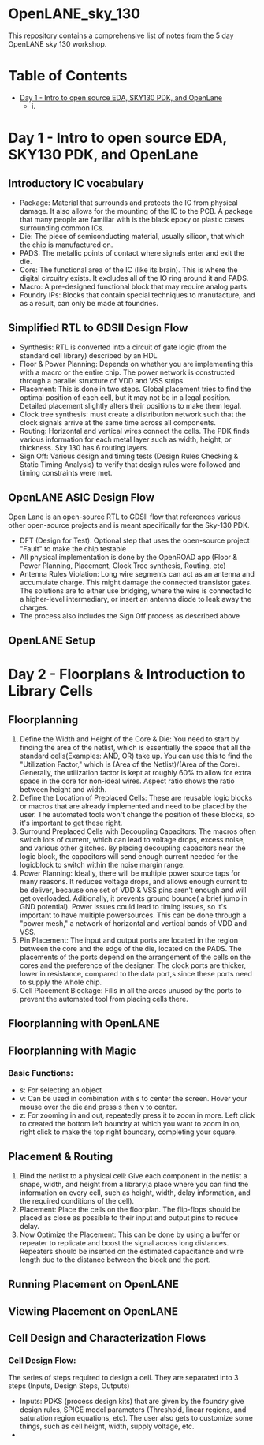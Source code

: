 # OpenLANE_sky_130
This repository contains a comprehensive list of notes from the 5 day OpenLANE sky 130 workshop. 
# Table of Contents
- [Day 1 - Intro to open source EDA, SKY130 PDK, and OpenLane](#day-1---intro-to-open-source-eda-sky130-pdk-and-openlane)
  - i.

# Day 1 - Intro to open source EDA, SKY130 PDK, and OpenLane
## Introductory IC vocabulary
- Package: Material that surrounds and protects the IC from physical damage. It also allows for the mounting of the IC to the PCB. A package that many people are familiar with is the black epoxy or plastic cases surrounding common ICs. 
- Die: The piece of semiconducting material, usually silicon, that which the chip is manufactured on.
- PADS: The metallic points of contact where signals enter and exit the die.
- Core: The functional area of the IC (like its brain). This is where the digital circuitry exists. It excludes all of the IO ring around it and PADS.
- Macro: A pre-designed functional block that may require analog parts
- Foundry IPs: Blocks that contain special techniques to manufacture, and as a result, can only be made at foundries.

## Simplified RTL to GDSII Design Flow
- Synthesis: RTL is converted into a circuit of gate logic (from the standard cell library) described by an HDL
- Floor & Power Planning: Depends on whether you are implementing this with a macro or the entire chip. The power network is constructed through a parallel structure of VDD and VSS strips.
- Placement: This is done in two steps. Global placement tries to find the optimal position of each cell, but it may not be in a legal position. Detailed placement slightly alters their positions to make them legal.
- Clock tree synthesis: must create a distribution network such that the clock signals arrive at the same time across all components.
- Routing: Horizontal and vertical wires connect the cells. The PDK finds various information for each metal layer such as width, height, or thickness. Sky 130 has 6 routing layers.
- Sign Off: Various design and timing tests (Design Rules Checking & Static Timing Analysis) to verify that design rules were followed and timing constraints were met.

## OpenLANE ASIC Design Flow
Open Lane is an open-source RTL to GDSII flow that references various other open-source projects and is meant specifically for the Sky-130 PDK.
- DFT (Design for Test): Optional step that uses the open-source project "Fault" to make the chip testable
-  All physical implementation is done by the OpenROAD app (Floor & Power Planning, Placement, Clock Tree synthesis, Routing, etc)
-  Antenna Rules Violation: Long wire segments can act as an antenna and accumulate charge. This might damage the connected transistor gates. The solutions are to either use bridging, where the wire is connected to a higher-level intermediary, or insert an antenna diode to leak away the charges.
-  The process also includes the Sign Off process as described above

## OpenLANE Setup

# Day 2 - Floorplans & Introduction to Library Cells

## Floorplanning
1. Define the Width and Height of the Core & Die: You need to start by finding the area of the netlist, which is essentially the space that all the standard cells(Examples: AND, OR) take up. You can use this to find the "Utilization Factor," which is (Area of the Netlist)/(Area of the Core). Generally, the utilization factor is kept at roughly 60% to allow for extra space in the core for non-ideal wires. Aspect ratio shows the ratio between height and width. 
2. Define the Location of Preplaced Cells: These are reusable logic blocks or macros that are already implemented and need to be placed by the user. The automated tools won't change the position of these blocks, so it's important to get these right.
3. Surround Preplaced Cells with Decoupling Capacitors: The macros often switch lots of current, which can lead to voltage drops, excess noise, and various other glitches. By placing decoupling capacitors near the logic block, the capacitors will send enough current needed for the logicblock to switch within the noise margin range.
4. Power Planning: Ideally, there will be multiple power source taps for many reasons. It reduces voltage drops, and allows enough current to be deliver, because one set of VDD & VSS pins aren't enough and will get overloaded. Aditionally, it prevents ground bounce( a brief jump in GND potential). Power issues could lead to timing issues, so it's important to have multiple powersources. This can be done through a "power mesh," a network of horizontal and vertical bands of VDD and VSS.
5. Pin Placement: The input and output ports are located in the region between the core and the edge of the die, located on the PADS. The placements of the ports depend on the arrangement of the cells on the cores and the preference of the designer. The clock ports are thicker, lower in resistance, compared to the data port,s since these ports need to supply the whole chip.
6. Cell Placement Blockage: Fills in all the areas unused by the ports to prevent the automated tool from placing cells there.

## Floorplanning with OpenLANE

## Floorplanning with Magic

### Basic Functions: 
- s: For selecting an object
- v: Can be used in combination with s to center the screen. Hover your mouse over the die and press s then v to center.
- z: For zooming in and out, repeatedly press it to zoom in more. Left click to created the bottom left boundry at which you want to zoom in on, right click to make the top right boundary, completing your square.

## Placement & Routing
1. Bind the netlist to a physical cell: Give each component in the netlist a shape, width, and height from a library(a place where you can find the information on every cell, such as height, width, delay information, and the required conditions of the cell).
2. Placement: Place the cells on the floorplan. The flip-flops should be placed as close as possible to their input and output pins to reduce delay.
3. Now Optimize the Placement: This can be done by using a buffer or repeater to replicate and boost the signal across long distances. Repeaters should be inserted on the estimated capacitance and wire length due to the distance between the block and the port.

## Running Placement on OpenLANE

## Viewing Placement on OpenLANE

## Cell Design and Characterization Flows

### Cell Design Flow:
The series of steps required to design a cell. They are separated into 3 steps (Inputs, Design Steps, Outputs)
- Inputs: PDKS (process design kits) that are given by the foundry give design rules, SPICE model parameters (Threshold, linear regions, and saturation region equations, etc). The user also gets to customize some things, such as cell height, width, supply voltage, etc.
- 



